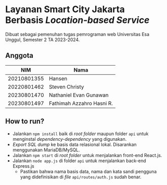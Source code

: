 # Layanan Smart City Jakarta Berbasis *Location-based Service*
Dibuat sebagai pemenuhan tugas pemrograman web Universitas Esa Unggul, Semester 2 TA 2023-2024.

## Anggota
| NIM         | Nama                      |
|-------------|---------------------------|
| 20210801355 | Hansen                    |
| 20220801462 | Steven Christy            |
| 20230801470 | Nathaniel Evan Gunawan    |
| 20230801497 | Fathimah Azzahro Hasni R. |

## How to run?
- Jalankan `npm install` baik di *root folder* maupun folder `api` untuk menginstal *dependency-dependency* yang digunakan.
- *Export SQL dump* ke basis data relasional lokal. Disarankan menggunakan MariaDB/MySQL.
- Jalankan `npm start` di *root folder* untuk menjalankan front-end React.js.
- Jalankan `node app.js` di folder `api` untuk menjalankan back-end Express.js
    + Pastikan bahwa nama basis data, nama dan kata sandi pengguna yang didefinisikan di *file* `api/routes/auth.js` sudah benar.
